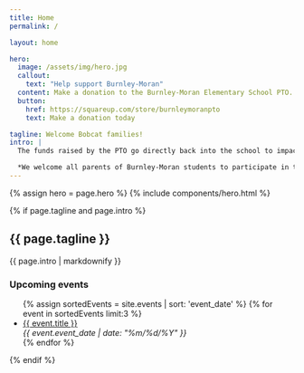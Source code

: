 ```yaml
---
title: Home
permalink: /

layout: home

hero:
  image: /assets/img/hero.jpg
  callout:
    text: "Help support Burnley-Moran"
  content: Make a donation to the Burnley-Moran Elementary School PTO.
  button:
    href: https://squareup.com/store/burnleymoranpto
    text: Make a donation today

tagline: Welcome Bobcat families!
intro: |
  The funds raised by the PTO go directly back into the school to impact all BME students. The PTO pays for field trips, playground equipment, school landscaping improvements, teacher appreciation events, and many other events, activities, and supplements. PTO-sponsored activities and events not only raise much-needed funds but are also a great way to become a part of the Bobcat family!

  *We welcome all parents of Burnley-Moran students to participate in the PTO. Our meetings take place on the third Thursday of the month and free childcare is provided.*
---
```


{% assign hero = page.hero %}
{% include components/hero.html %}

{% if page.tagline and page.intro %}
<section class="usa-grid usa-section">
  <div class="usa-width-two-thirds">
    <h2>{{ page.tagline }}</h2>
    {{ page.intro | markdownify }}
  </div>
  <div class="usa-width-one-third">
    <h3>Upcoming events</h3>
    <ul>
      {% assign sortedEvents = site.events | sort: 'event_date' %}
      {% for event in sortedEvents limit:3 %}
        <li><a href="{{ event.url }}">{{ event.title }}</a><br>
        <em>{{ event.event_date | date: "%m/%d/%Y" }}</em></li>
      {% endfor %}
    </ul>
  </div>
</section>
{% endif %}
